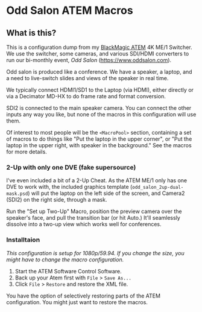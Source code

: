 # Odd Salon ATEM Macros

## What is this?

This is a configuration dump from my [BlackMagic ATEM](https://www.blackmagicdesign.com/products/atem) 4K ME/1 Switcher. We use the switcher, some cameras, and various SDI/HDMI converters to run our bi-monthly event, _Odd Salon_ (https://www.oddsalon.com). 

Odd salon is produced like a conference. We have a speaker, a laptop, and a need to live-switch slides and views of the speaker in real time. 

We typically connect HDMI1/SD1 to the Laptop (via HDMI), either directly or via a Decimator MD-HX to do frame rate and format conversion. 

SDI2 is connected to the main speaker camera. You can connect the other inputs any way you like, but none of the macros in this configuration will use them.

Of interest to most people will be the `<MacroPool>` section, containing a set of macros to do things like "Put the laptop in the upper corner", or "Put the laptop in the upper right, with speaker in the background." See the macros for more details.

### 2-Up with only one DVE (fake supersource)

I've even included a bit of a 2-Up Cheat. As the ATEM ME/1 only has one DVE to work with, the included graphics template (`odd_salon_2up-dual-mask.psd`) will put the laptop on the left side of the screen, and Camera2 (SDI2) on the right side, through a mask.

Run the "Set up Two-Up" Macro, position the preview camera over the speaker's face, and pull the transition bar (or hit Auto.) It'll seamlessly dissolve into a two-up view which works well for conferences. 

### Installtaion

*This configuration is setup for 1080p/59.94. If you change the size, you might have to change the macro configuration.*

1. Start the ATEM Software Control Software.
1. Back up your Atem first with `File` > `Save As...` 
1. Click `File` > `Restore` and restore the XML file. 

You have the option of selectively restoring parts of the ATEM configuration. You might just want to restore the macros.



